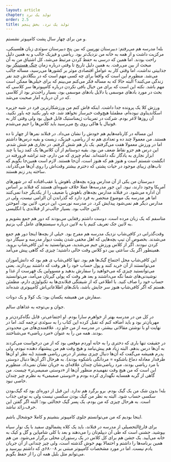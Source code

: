 ```yaml
---
layout: article
chapter: تولد یک نرد
order: 2.5
title: تولد یک نرد، بخش پنجم
---
```



و من برای چهار سال پشت کامپیوتر نشستم. 

بله!‌ مدرسه هم می‌رفتم: دبیرستان <abbr title=" Norssen">نورسن</abbr > که بین پنج دبیرستان سوئدی زبان هلسینکی، مرکزیت داشت و از همه به خانه من نزدیک‌تر بود. ریاضی و فیزیک جالب و به همین دلیل راحت بودند. اما همین که درسی به حفظ ‌کردن مرتبط می‌شد، کل اشتیاق من به آن مبحث از بین می‌رفت. به همین دلیل تاریخ تا وقتی درباره زمان <abbr title=" Battle of Hastings">جنگ هستینگز</abbr > بود جذابیتی نداشت، اما وقتی کار به عوامل اقتصادی موثر بر کشورها می‌رسید، مساله جالب می‌شد. منظورم این است که واقعاً برای چه کسی مهم است که در بنگلادش چند نفر زندگی می‌کنند؟ البته حالا که به مساله فکر می‌کنم می‌بینم که برای خیلی‌ها ممکن است مهم باشد. نکته این است که برای من خیال بافی نکردن درباره کامپیوترها سر کلاسی که بحث در مورد بادهای موسمی یا دلایل بادهای موسمی بود، بسیار راحت‌تر بود از کلاسی که در آن درباره آمار صحبت می‌شد.

ورزش کلا یک پرونده جدا داشت. اینکه فاش کنم من ورزشکارترین  فرد در شبه جزیره اسکاندیناوی نبوده‌ام، مطمئنا هیچ‌وقت خبرساز نخواهد شد. چه باور بکنید چه باور نکنید، آن روزها لاغر بودم. شرکت در تمرینات ژیمناستیک قابل قبول بود ولی وقتی کار به فوتبال یا هاکی روی یخ می‌رسید باید کلاس‌ها را جیم‌ می‌شدم. 

این مساله در کارنامه‌هایم هم خودش را نشان می‌داد. در فنلاند نمر‌ها از چهار تا ده هستند. من معمولا چند ده و تعدادی هم نه از ریاضی، فیزیک، زیست و بقیه درس‌ها داشتم اما در ورزش معمولا هفت می‌گرفتم. یک بار هم شش گرفتم. در نجاری هم شش شدم. این درس هم جزو نقاط ضعف من بود. بقیه دوستانم از آن کلاس‌ها یک کمد زیبا یا چند ابزار نجاری به یادگار نگه‌ داشته‌اند. تمام چیزی که من دارم، چند تراشه فرورفته در انگشت شستم است و هنوز هم که هنوز است، آن‌جا هستند. لازم است همین‌جا بگویم که تاب‌های زیبای موجود در حیات پشتی که دخترم بیشتر وقت‌اش را روی آن‌ها می‌گذراند، ساخته پدر زنم هستند. 

دبیرستان من یکی از آن مدارس ويژه بچه‌های باهوش یا عقب‌افتاده که در شهرهای آمریکا وجود دارند، نبود. این جور مدرسه‌ها عملا خلاف شیوه‌ای هستند که فنلاند بر اساس آن اداره می‌شود. در فنلاند مدارس بچه‌های باهوش یا ضعیف را از یکدیگر جدا نمی‌کنند اما هر مدرسه یک موضوع منحصر به فرد دارد که گذراندن آن الزامی نیست، ولی در مدارس دیگر هم نمی‌شود پیدایش کرد. در مدرسه نورسن، این درس، لاتین بود. آموختن لاتین جالب بود. بسیار جالب‌تر از فنلاندی یا انگلیسی. 

متاسفم که یک زبان مرده است. دوست داشتم رفقایی می‌بودند که دور هم جمع بشویم و به لاتین جک تعریف کنیم یا به لاتین درباره سیستم‌های عامل گپ بزنیم. 

وقت‌گذرانی در کافی‌شاپ نزدیک مدرسه هم مفرح بود. خیلی از بچه‌ها اینجا دور هم جمع می‌شدند. بخصوص آن‌ تیپ‌ بچه‌هایی که اهل مخفی شدن پشت دیوار مدرسه و سیگار دود کردن نبودند. اگر از کلاس ورزش جیم می‌شدید، می‌توانستید به این کافی‌شاپ بروید. همینطور اگر یک ساعتی بین دو کلاس وقت خالی داشتید؛ چیزی که گاهی پیش می‌آمد. 

این کافی‌شاپ محل اجتماع گیک‌ها هم بود. تنها کافی‌شاپ ی هم بود که دانش‌آموزان می‌توانستند از آن خرید کنند و پول حساب خود را هر وقت که داشتند بپردازند. یعنی می‌توانستید چیزی که می‌خواهید را سفارش بدهید و مسوولین یک فهرست از غذا و نوشیدنی‌های شما نگه می‌داشتند و بعد هر وقت که پولی گیرتان می‌آمد، می‌توانستید حساب خود را صاف کنید. با اطلاعی که از شیفتگی فنلاندی‌ها به تکنولوژی دارم، مطمئن هستم که اگر کافی‌شاپ هنوز سر جایش باشد، بانک‌های اطلاعاتی‌اش کامپیوتری شده‌اند. 

سفارش من همیشه یکسان بود: یک کولا و یک دونات. 

جوان و بی‌توجه به غذاهای سالم. 

در کل من در مدرسه بهتر از خواهرم سارا بودم. او اجتماعی‌تر، قابل نگاه‌کردن‌تر و مهربان‌تر بود و باید اضافه کنم که تقبل کرده این کتاب را به سوئدی ترجمه کند. اما در نهایت او با نوشتن مقالاتی بیشتر، در مدرسه از من جلو زد. علاقمندی‌های من محدودتر بودند. همه من را به عنوان «مرد ریاضی» می‌شناختند. 

در حقیقت تنها باری که دختری را به خانه آوردم موقعی بود که از من درخواست می‌کردند به آن‌ها درس بدهم. البته زیاد هم پیش‌نیامد و هیچ وقت هم من پیشنهاد دهنده نبودم، ولی پدرم همیشه می‌گفت که آن‌ها دنبال چیزی بیشتر از درس ریاضی هستند (به نظر او آن‌ها طرفدار معادله دماغ باشکوه = مردانگی باشکوه بودند). به هرحال اگر آن‌ها دنبال دوستی با مرد ریاضی بودند، مرد ریاضی‌شان چندان علاقه‌ای به جریان نشان نمی‌داد. منظورم این است که من هیچ وقت نفهمیدم منظور آن‌ها از «دوستی صمیمی‌تر» چیست. من گاهی از گربه همسایه نگهداری کرده بودم و «دوستی صمیمی» به نظرم چیز چندان خاصی نبود. 

بله! بدون شک من یک گیک بودم. برو برگرد هم ندارد. این قبل از دوره‌ای بود که گیک‌بودن سکسی حساب شود. البته به نظر من گیک بودن سکسی نیست ولی به نوعی جذاب است. به هرحال چیزی که من بودم، یک پسر گیک خجالتی بود؛ البته اگر گفتن این حرف،زائد  نباشد. 

اینجا بودیم که من می‌توانستم جلوی کامپیوتر بنشینم و کاملا خوشحال باشم. 

برای فارغ‌التحصیلی از مدرسه در فنلاند، باید یک کلاه پشمالوی سفید با یک نوار سیاه بپوشید. جشنی است که طی آن دیپلم‌تان را می‌دهند و بعد با کلی شامپاین و گل و کیک به خانه می‌آیید. یک جشن هم برای کل کلاس در یک رستوران محلی برگزار می‌شود. من هم همین برنامه‌ها را داشتم و احتمالا بهم خوش گذشته است، ولی چیز چندانی از آن جریان یادم نیست. اما در مورد مشخصات کامپیوتر مبتنی بر ۶۸۰۰۸ی که داشتم بپرسید و می‌توانم مثل بلبل همه آن‌ را از حفظ بگویم. 


